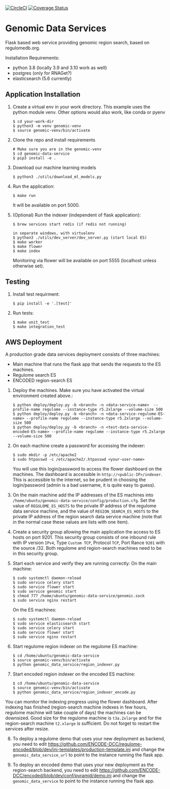 [![CircleCI](https://circleci.com/gh/ENCODE-DCC/genomic-data-service/tree/dev.svg?style=svg)](https://circleci.com/gh/ENCODE-DCC/genomic-data-service/tree/dev)
[![Coverage Status](https://coveralls.io/repos/github/ENCODE-DCC/genomic-data-service/badge.svg?branch=dev)](https://coveralls.io/github/ENCODE-DCC/genomic-data-service?branch=dev)
# Genomic Data Services

Flask based web service providing genomic region search, based on regulomedb.org.

Installation Requirements:

* python 3.8 (locally 3.9 and 3.10 work as well)
* postgres (only for RNAGet?)
* elasticsearch (5.6 currently)


## Application Installation

1. Create a virtual env in your work directory.
    This example uses the python module venv. Other options would also work, like conda or pyenv
    ```
    $ cd your-work-dir
    $ python3 -m venv genomic-venv
    $ source genomic-venv/bin/activate
    ```

2. Clone the repo and install requirements
    ```
    # Make sure you are in the genomic-venv
    $ cd genomic-data-service
    $ pip3 install -e .
    ```

3. Download our machine learning models
    ```
    $ python3 ./utils/download_ml_models.py
    ```

4. Run the application:
    ```
    $ make run
    ```
    It will be available on port 5000.

5. (Optional) Run the indexer (independent of flask application):
    ```
    $ brew services start redis (if redis not running)

    in separate windows, with virtualenv
    $ python3 ./utils/dev_server/dev_server.py (start local ES)
    $ make worker
    $ make flower
    $ make index
    ```
    Monitoring via flower will be available on port 5555 (localhost unless otherwise set).

## Testing

1. Install test requirment:
    ```
    $ pip install -e '.[test]'
    ```

2. Run tests:
    ```
    $ make unit_test
    $ make integration_test
    ```

## AWS Deployment

A production grade data services deployment consists of three machines:
* Main machine that runs the flask app that sends the requests to the ES machines.
* Regulome search ES
* ENCODED region-search ES

1. Deploy the machines. Make sure you have activated the virtual environment created above.:
    ```
    $ python deploy/deploy.py -b <branch> -n <data-service-name>  --profile-name regulome --instance-type r5.2xlarge --volume-size 500
    $ python deploy/deploy.py -b <branch> -n <data-service-regulome-ES-name> --profile-name regulome --instance-type r5.2xlarge --volume-size 500
    $ python deploy/deploy.py -b <branch> -n <test-data-service-encoded-ES-name> --profile-name regulome --instance-type r5.2xlarge --volume-size 500
    ```

2. On each machine create a password for accessing the indexer:
    ```
    $ sudo mkdir -p /etc/apache2
    $ sudo htpasswd -c /etc/apache2/.htpasswd <your-user-name>
    ```

   You will use this login/password to access the flower dashboard on the machines. The dashboard is accessible in `http://<public-IP>/indexer`. This is accessible to the internet, so be prudent in choosing the login/password (admin is a bad username, it is quite easy to guess).

3. On the main machine add the IP addresses of the ES machines into `/home/ubuntu/genomic-data-service/config/production.cfg`. Set the value of `REGULOME_ES_HOSTS` to the private IP address of the regulome data service machine, and the value of `REGION_SEARCH_ES_HOSTS` to the private IP address of the region search data service machine (note that in the normal case these values are lists with one item).

4. Create a security group allowing the main application the access to ES hosts on port 9201. This security group consists of one inbound rule with IP version `IPv4`, Type `Custom TCP`, Protocol `TCP`, Port Rance `9201` with the source <private IP of the main machine>/32. Both regulome and region-search machines need to be in this security group.

5. Start each service and verify they are running correctly:
    On the main machine:
    ```
    $ sudo systemctl daemon-reload
    $ sudo service celery start
    $ sudo service flower start
    $ sudo service genomic start
    $ chmod 777 /home/ubuntu/genomic-data-service/genomic.sock
    $ sudo service nginx restart
    ```

    On the ES machines:
    ```
    $ sudo systemctl daemon-reload
    $ sudo service elasticsearch start
    $ sudo service celery start
    $ sudo service flower start
    $ sudo service nginx restart
    ```

6. Start regulome region indexer on the regulome ES machine:
    ```
    $ cd /home/ubuntu/genomic-data-service
    $ source genomic-venv/bin/activate
    $ python genomic_data_service/region_indexer.py
    ```

7. Start encoded region indexer on the encoded ES machine:
    ```
    $ cd /home/ubuntu/genomic-data-service
    $ source genomic-venv/bin/activate
    $ python genomic_data_service/region_indexer_encode.py
    ```

You can monitor the indexing progress using the flower dashboard. After indexing has finished (region-search machine indexes in few hours, regulome machine will take couple of days) the machines can be downsized. Good size for the regulome machine is `t3a.2xlarge` and for the region-search machine `t2.xlarge` is sufficient. Do not forget to restart the services after resize.

8. To deploy a regulome demo that uses your new deployment as backend, you need to edit https://github.com/ENCODE-DCC/regulome-encoded/blob/dev/ini-templates/production-template.ini and change the `genomic_data_service_url` to point to the instance running the flask app.

9. To deploy an encoded demo that uses your new deployment as the region-search backend, you need to edit https://github.com/ENCODE-DCC/encoded/blob/dev/conf/pyramid/demo.ini and change the `genomic_data_service` to point to the instance running the flask app.
